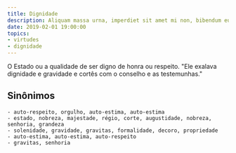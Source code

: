 ```yaml
---
title: Dignidade
description: Aliquam massa urna, imperdiet sit amet mi non, bibendum euismod est.
date: 2019-02-01 19:00:00
topics: 
- virtudes
- dignidade
---
```


O Estado ou a qualidade de ser digno de honra ou respeito.
	"Ele exalava dignidade e gravidade e cortês com o conselho e as testemunhas."

## Sinônimos
	- auto-respeito, orgulho, auto-estima, auto-estima
	- estado, nobreza, majestade, régio, corte, augustidade, nobreza, senhoria, grandeza
	- solenidade, gravidade, gravitas, formalidade, decoro, propriedade
	- auto-estima, auto-estima, auto-respeito
	- gravitas, senhoria

